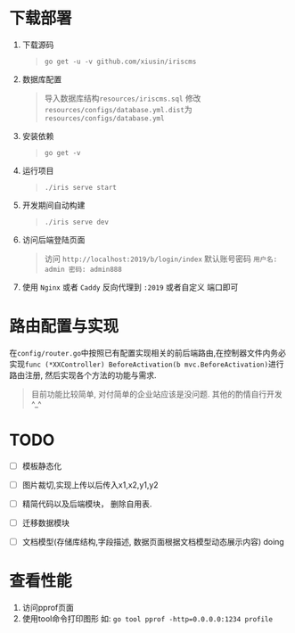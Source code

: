 # 下载部署 #

1. 下载源码
    > `go get -u -v github.com/xiusin/iriscms`

2. 数据库配置
    > 导入数据库结构`resources/iriscms.sql`
    > 修改`resources/configs/database.yml.dist`为`resources/configs/database.yml`

4. 安装依赖
    > `go get -v`

5. 运行项目
    > `./iris serve start` 

6. 开发期间自动构建
    > `./iris serve dev`

7. 访问后端登陆页面
    > 访问 `http://localhost:2019/b/login/index`
    > 默认账号密码 `用户名: admin 密码: admin888`

8. 使用 `Nginx` 或者 `Caddy` 反向代理到 `:2019` 或者自定义 端口即可

# 路由配置与实现 #
在`config/router.go`中按照已有配置实现相关的前后端路由,在控制器文件内务必实现`func (*XXController) BeforeActivation(b mvc.BeforeActivation)`进行路由注册, 然后实现各个方法的功能与需求.

> 目前功能比较简单, 对付简单的企业站应该是没问题. 其他的酌情自行开发 ^_^

# TODO #
- [ ] 模板静态化 
- [ ] 图片裁切,实现上传以后传入x1,x2,y1,y2
- [ ] 精简代码以及后端模块， 删除自用表. 
- [ ] 迁移数据模块
- [ ] 文档模型(存储库结构,字段描述, 数据页面根据文档模型动态展示内容) doing


# 查看性能 #
1. 访问pprof页面 
2. 使用tool命令打印图形 如: `go tool pprof -http=0.0.0.0:1234 profile`
